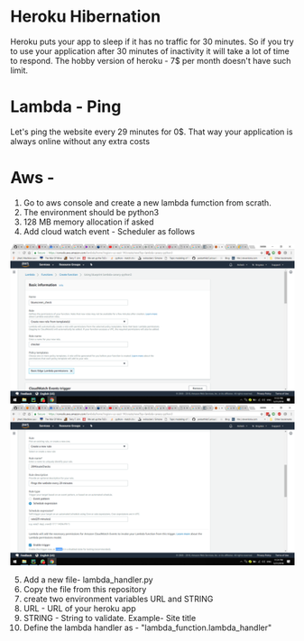 # Heroku Hibernation
Heroku puts your app to sleep if it has no traffic for 30 minutes. So if you try to use your application after 30 minutes of inactivity it will take a lot of time to respond.
The hobby version of heroku -  7$ per month doesn't have such limit.

# Lambda - Ping

Let's ping the website every 29 minutes for 0$. That way your application is always online without any extra costs

# Aws -

1. Go to aws console and create a new lambda fumction from scrath.
2. The environment should be python3
3. 128 MB memory allocation if asked
4. Add cloud watch event - Scheduler as follows

![Alt text](/images/1.png?raw=true "Cloudwatch 1")
![Alt text](/images/2.png?raw=true "Cloudwatch 1")

5. Add a new file- lambda_handler.py
6. Copy the file from this repository
7. create two environment variables URL and STRING
8. URL - URL of your heroku app
9. STRING - String to validate. Example- Site title
10. Define the lambda handler as - "lambda_function.lambda_handler"
